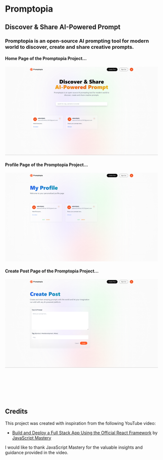 # Promptopia

## Discover & Share AI-Powered Prompt

### Promptopia is an open-source AI prompting tool for modern world to discover, create and share creative prompts.


#### Home Page of the Promptopia Project...
![Promptopia Home Page](./public/assets/images/HomePage.png)

#### Profile Page of the Promptopia Project...
![Promptopia Profile Page](./public/assets/images/ProfilePage.png)

#### Create Post Page of the Promptopia Project...
![Promptopia Create Post Page](./public/assets/images/CreatePostPage.png)

<br>
<br>
<br>
<br>
<br>

## Credits

This project was created with inspiration from the following YouTube video:

- [Build and Deploy a Full Stack App Using the Official React Framework](https://youtu.be/wm5gMKuwSYk?si=dsD-JS9pV6kOfw83) by [JavaScript Mastery](https://www.youtube.com/@javascriptmastery)

I would like to thank JavaScript Mastery for the valuable insights and guidance provided in the video.
